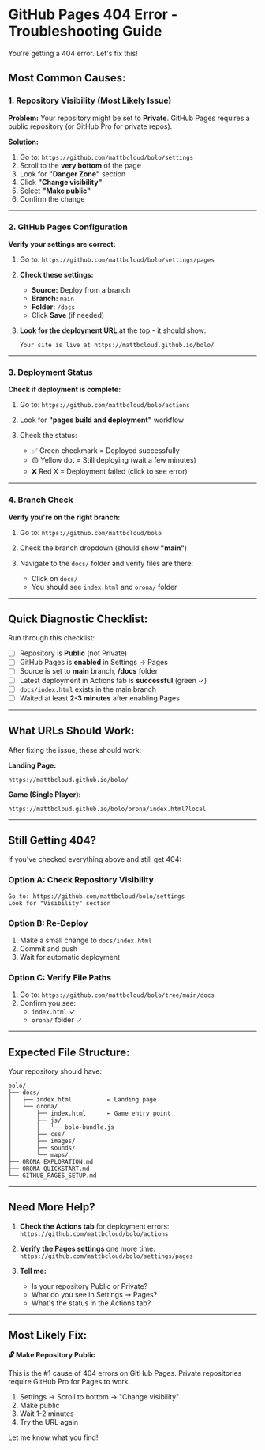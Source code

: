 # GitHub Pages 404 Error - Troubleshooting Guide

You're getting a 404 error. Let's fix this!

## Most Common Causes:

### 1. **Repository Visibility** (Most Likely Issue)

**Problem:** Your repository might be set to **Private**. GitHub Pages requires a public repository (or GitHub Pro for private repos).

**Solution:**
1. Go to: `https://github.com/mattbcloud/bolo/settings`
2. Scroll to the **very bottom** of the page
3. Look for **"Danger Zone"** section
4. Click **"Change visibility"**
5. Select **"Make public"**
6. Confirm the change

---

### 2. **GitHub Pages Configuration**

**Verify your settings are correct:**

1. Go to: `https://github.com/mattbcloud/bolo/settings/pages`

2. **Check these settings:**
   - **Source:** Deploy from a branch
   - **Branch:** `main`
   - **Folder:** `/docs`
   - Click **Save** (if needed)

3. **Look for the deployment URL** at the top - it should show:
   ```
   Your site is live at https://mattbcloud.github.io/bolo/
   ```

---

### 3. **Deployment Status**

**Check if deployment is complete:**

1. Go to: `https://github.com/mattbcloud/bolo/actions`

2. Look for **"pages build and deployment"** workflow

3. Check the status:
   - ✅ Green checkmark = Deployed successfully
   - 🟡 Yellow dot = Still deploying (wait a few minutes)
   - ❌ Red X = Deployment failed (click to see error)

---

### 4. **Branch Check**

**Verify you're on the right branch:**

1. Go to: `https://github.com/mattbcloud/bolo`

2. Check the branch dropdown (should show **"main"**)

3. Navigate to the `docs/` folder and verify files are there:
   - Click on `docs/`
   - You should see `index.html` and `orona/` folder

---

## Quick Diagnostic Checklist:

Run through this checklist:

- [ ] Repository is **Public** (not Private)
- [ ] GitHub Pages is **enabled** in Settings → Pages
- [ ] Source is set to **main** branch, **/docs** folder
- [ ] Latest deployment in Actions tab is **successful** (green ✓)
- [ ] `docs/index.html` exists in the main branch
- [ ] Waited at least **2-3 minutes** after enabling Pages

---

## What URLs Should Work:

After fixing the issue, these should work:

**Landing Page:**
```
https://mattbcloud.github.io/bolo/
```

**Game (Single Player):**
```
https://mattbcloud.github.io/bolo/orona/index.html?local
```

---

## Still Getting 404?

If you've checked everything above and still get 404:

### Option A: Check Repository Visibility
```
Go to: https://github.com/mattbcloud/bolo/settings
Look for "Visibility" section
```

### Option B: Re-Deploy
1. Make a small change to `docs/index.html`
2. Commit and push
3. Wait for automatic deployment

### Option C: Verify File Paths
1. Go to: `https://github.com/mattbcloud/bolo/tree/main/docs`
2. Confirm you see:
   - `index.html` ✓
   - `orona/` folder ✓

---

## Expected File Structure:

Your repository should have:

```
bolo/
├── docs/
│   ├── index.html          ← Landing page
│   └── orona/
│       ├── index.html      ← Game entry point
│       ├── js/
│       │   └── bolo-bundle.js
│       ├── css/
│       ├── images/
│       ├── sounds/
│       └── maps/
├── ORONA_EXPLORATION.md
├── ORONA_QUICKSTART.md
└── GITHUB_PAGES_SETUP.md
```

---

## Need More Help?

1. **Check the Actions tab** for deployment errors:
   `https://github.com/mattbcloud/bolo/actions`

2. **Verify the Pages settings** one more time:
   `https://github.com/mattbcloud/bolo/settings/pages`

3. **Tell me:**
   - Is your repository Public or Private?
   - What do you see in Settings → Pages?
   - What's the status in the Actions tab?

---

## Most Likely Fix:

**🔓 Make Repository Public**

This is the #1 cause of 404 errors on GitHub Pages. Private repositories require GitHub Pro for Pages to work.

1. Settings → Scroll to bottom → "Change visibility"
2. Make public
3. Wait 1-2 minutes
4. Try the URL again

Let me know what you find!
